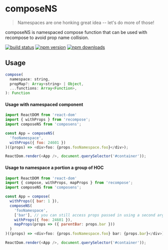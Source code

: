 # composeNS

> Namespaces are one honking great idea -- let's
do more of those!

composeNS is namespaced compose function that can be used with recompose to avoid prop name collision. 

[![build status](https://img.shields.io/travis/Jephuff/composeNS/master.svg?style=flat-square)](https://travis-ci.org/Jephuff/composeNS)
[![npm version](https://img.shields.io/npm/v/composens.svg?style=flat-square)](https://www.npmjs.com/package/composens)
[![npm downloads](https://img.shields.io/npm/dm/composens.svg?style=flat-square)](https://www.npmjs.com/package/composens)

## Usage

```js
compose(
  namespace: string,
  propMap?: Array<string> | Object,
  ...functions: Array<Function>,
): Function
```

#### Usage with namespaced component

```js
import ReactDOM from 'react-dom'
import { withProps } from 'recompose';
import composeNS from 'composens';

const App = composeNS(
  'fooNamespace',
  withProps({ foo: 24601 })
)((props) => <div>foo: {props.fooNamespace.foo}</div>);

ReactDom.render(<App />, document.querySelector('#container'));
```

#### Usage to namespace a portion a group of HOC

```js
import ReactDOM from 'react-dom'
import { compose, withProps, mapProps } from 'recompose';
import composeNS from 'composens';

const App = compose(
  withProps({ bar: 1 }),
  composeNS(
    'fooNamespace',
    ['bar'], // you can still access props passed in using a second argument that is a array of props you want passed in, or an object `{ key: alias }`
    withProps({ foo: 24601 }),
    mapProps(props => ({ parentBar: props.bar })) 
  )
)((props) => <div>foo: {props.fooNamespace.foo} bar: {props.bar}</div>);

ReactDom.render(<App />, document.querySelector('#container'));
```

